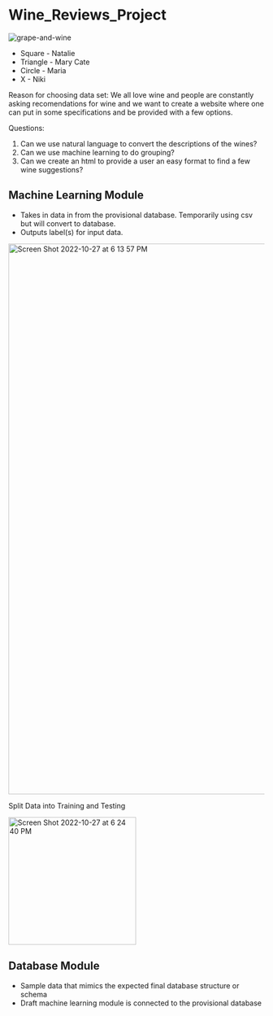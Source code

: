 # Wine_Reviews_Project
![grape-and-wine](https://user-images.githubusercontent.com/106033535/198412216-7ff44c76-a60a-423e-9086-b76989293e3d.jpeg)


* Square - Natalie
* Triangle - Mary Cate
* Circle - Maria
* X - Niki

Reason for choosing data set: We all love wine and people are constantly asking recomendations for wine and we want to create a website where one can put in some specifications and be provided with a few options.

Questions:

1. Can we use natural language to convert the descriptions of the wines?
2. Can we use machine learning to do grouping?
3. Can we create an html to provide a user an easy format to find a few wine suggestions?


## Machine Learning Module
* Takes in data in from the provisional database. Temporarily using csv but will convert to database.
* Outputs label(s) for input data.

<img width="1083" alt="Screen Shot 2022-10-27 at 6 13 57 PM" src="https://user-images.githubusercontent.com/106033535/198408258-68e26abc-9017-4d52-a24c-8026c337aa0e.png">

Split Data into Training and Testing

<img width="251" alt="Screen Shot 2022-10-27 at 6 24 40 PM" src="https://user-images.githubusercontent.com/106033535/198409605-51983eae-8071-4180-afc5-a2ea5db36a5b.png">


## Database Module
* Sample data that mimics the expected final database structure or schema
* Draft machine learning module is connected to the provisional database
